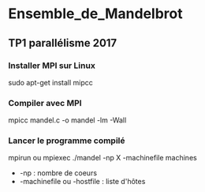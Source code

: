 # Ensemble_de_Mandelbrot
## TP1 parallélisme 2017
### Installer MPI sur Linux
sudo apt-get install mipcc
### Compiler avec MPI
mpicc mandel.c -o mandel -lm -Wall
### Lancer le programme compilé
mpirun ou mpiexec ./mandel -np X -machinefile machines
* -np : nombre de coeurs
* -machinefile ou -hostfile : liste d'hôtes
